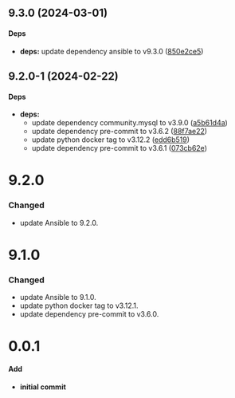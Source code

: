 <a name="9.3.0"></a>
## 9.3.0 (2024-03-01)


#### Deps

* **deps:**  update dependency ansible to v9.3.0 ([850e2ce5](https://github.com/SysbeeTech/sysbee-ansible/commit/850e2ce5a8d435b834aae3ede560f1b68cb47a3c))



## 9.2.0-1 (2024-02-22)


#### Deps

* **deps:**
  *  update dependency community.mysql to v3.9.0 ([a5b61d4a](https://github.com/SysbeeTech/sysbee-ansible/commit/a5b61d4a86810a9247a1e17ddf5c71d556942e53))
  *  update dependency pre-commit to v3.6.2 ([88f7ae22](https://github.com/SysbeeTech/sysbee-ansible/commit/88f7ae22dee6e86bccf63ee9f8fd119a5cfa1100))
  *  update python docker tag to v3.12.2 ([edd6b519](https://github.com/SysbeeTech/sysbee-ansible/commit/edd6b519feab8437252147b61ef21dfc5397d8ec))
  *  update dependency pre-commit to v3.6.1 ([073cb62e](https://github.com/SysbeeTech/sysbee-ansible/commit/073cb62e80e114b4bd032105e047bc7de1c91fa2))



# 9.2.0

### Changed

- update Ansible to 9.2.0.

# 9.1.0

### Changed

- update Ansible to 9.1.0.
- update python docker tag to v3.12.1.
- update dependency pre-commit to v3.6.0.

# 0.0.1

#### Add

* **initial commit**

